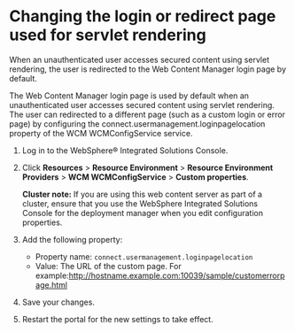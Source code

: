 # Changing the login or redirect page used for servlet rendering

When an unauthenticated user accesses secured content using servlet rendering, the user is redirected to the Web Content Manager login page by default.

The Web Content Manager login page is used by default when an unauthenticated user accesses secured content using servlet rendering. The user can redirected to a different page \(such as a custom login or error page\) by configuring the connect.usermanagement.loginpagelocation property of the WCM WCMConfigService service.

1.  Log in to the WebSphere® Integrated Solutions Console.

2.  Click **Resources** \> **Resource Environment** \> **Resource Environment Providers** \> **WCM WCMConfigService** \> **Custom properties**.

    **Cluster note:** If you are using this web content server as part of a cluster, ensure that you use the WebSphere Integrated Solutions Console for the deployment manager when you edit configuration properties.

3.  Add the following property:

    -   Property name: `connect.usermanagement.loginpagelocation`
    -   Value: The URL of the custom page. For example:http://hostname.example.com:10039/sample/customerrorpage.html

4.  Save your changes.

5.  Restart the portal for the new settings to take effect.


